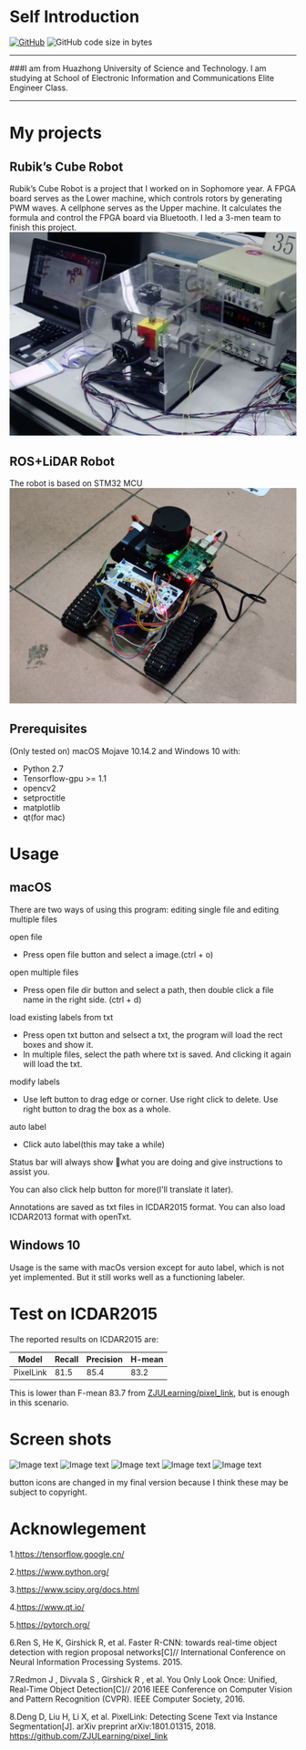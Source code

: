 # Self Introduction

[![GitHub](https://img.shields.io/badge/github-Dedsec--Xu-brightgreen.svg)](https://github.com/Dedsec-Xu) ![GitHub code size in bytes](https://img.shields.io/badge/email-1009181441%40qq.com-orange.svg)

---

###I am from Huazhong University of Science and Technology. I am studying at School of Electronic Information and Communications Elite Engineer Class.

---

# My projects
## Rubik’s Cube Robot

Rubik’s Cube Robot is a project that I worked on in Sophomore year. 
A FPGA board serves as the Lower machine, which controls rotors by generating PWM waves.
A cellphone serves as the Upper machine. It calculates the formula and control the FPGA board via Bluetooth.
I led a 3-men team to finish this project.
[![rubix](./image/rubix.png)](https://youtu.be/lwa5qByJMJc)


## ROS+LiDAR Robot

The robot is based on STM32 MCU
![ROBOT](./image/ROS.jpg)

## Prerequisites
(Only tested on) macOS Mojave 10.14.2 and Windows 10 with:
* Python 2.7
* Tensorflow-gpu >= 1.1
* opencv2
* setproctitle
* matplotlib
* qt(for mac)


# Usage
## macOS
There are two ways of using this program: editing single file and editing multiple files

open file

* Press open file button and select a image.(ctrl + o)

open multiple files

* Press open file dir button and select a path, then double click a file name in the right side. (ctrl + d)

load existing labels from txt

* Press open txt button and selsect a txt, the program will load the rect boxes and show it.
* In multiple files, select the path where txt is saved. And clicking it again will load the txt.

modify labels

* Use left button to drag edge or corner. Use right click to delete. Use right button to drag the box as a whole.

auto label

* Click auto label(this may take a while)

Status bar will always show what you are doing and give instructions to assist you.

You can also click help button for more(I'll translate it later).

Annotations are saved as txt files in ICDAR2015 format. You can also load ICDAR2013 format with openTxt.

## Windows 10
Usage is the same with macOs version except for auto label, which is not yet implemented. But it still works well as a functioning labeler.

# Test on ICDAR2015
The reported results on ICDAR2015  are:

|Model|Recall|Precision|H-mean|
|---|---|---|---|
|PixelLink|81.5|85.4|83.2|

This is lower than F-mean 83.7 from [ZJULearning/pixel_link](https://github.com/ZJULearning/pixel_link), but is enough in this scenario.




# Screen shots

![Image text](./keynote/修改.gif)
![Image text](./keynote/55DCFD386BF9ED18A5AD944679A5056D.png)
![Image text](./keynote/批量.gif)
![Image text](./keynote/放缩.gif)
![Image text](./keynote/UI2.gif)

button icons are changed in my final version because I think these may be subject to copyright.


# Acknowlegement
1.https://tensorflow.google.cn/ 

2.https://www.python.org/ 

3.https://www.scipy.org/docs.html 

4.https://www.qt.io/ 

5.https://pytorch.org/ 

6.Ren S, He K, Girshick R, et al. Faster R-CNN: towards real-time object detection with region proposal networks[C]// International Conference on Neural Information Processing Systems. 2015.

7.Redmon J , Divvala S , Girshick R , et al. You Only Look Once: Unified, Real-Time Object Detection[C]// 2016 IEEE Conference on Computer Vision and Pattern Recognition (CVPR). IEEE Computer Society, 2016.

8.Deng D, Liu H, Li X, et al. PixelLink: Detecting Scene Text via Instance Segmentation[J]. arXiv preprint arXiv:1801.01315, 2018. https://github.com/ZJULearning/pixel_link